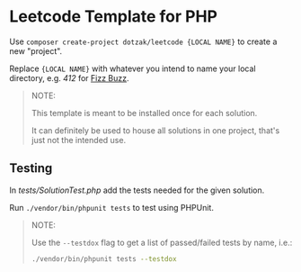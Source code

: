 # Leetcode Template for PHP

Use `composer create-project dotzak/leetcode {LOCAL NAME}` to create a new "project".

Replace `{LOCAL NAME}` with whatever you intend to name your local directory, e.g. _412_ for [Fizz Buzz](https://leetcode.com/problems/fizz-buzz/).

> NOTE:
>
> This template is meant to be installed once for each solution.
>
> It can definitely be used to house all solutions in one project, that's just not the intended use.

## Testing

In _tests/SolutionTest.php_ add the tests needed for the given solution.

Run `./vendor/bin/phpunit tests` to test using PHPUnit.

> NOTE:
>
> Use the `--testdox` flag to get a list of passed/failed tests by name, i.e.:
>
> ```sh
> ./vendor/bin/phpunit tests --testdox
> ```
